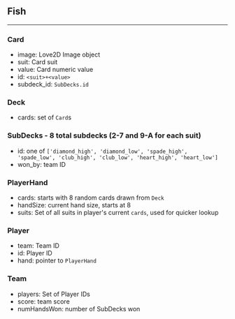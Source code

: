## Fish
---

### Card
 - image: Love2D Image object
 - suit: Card suit
 - value: Card numeric value
 - id: `<suit>+<value>`
 - subdeck_id: `SubDecks.id`

### Deck
 - cards: set of `Card`s

### SubDecks - 8 total subdecks (2-7 and 9-A for each suit)
 - id: one of `['diamond_high', 'diamond_low', 'spade_high', 'spade_low', 'club_high', 'club_low', 'heart_high', 'heart_low']`
 - won_by: team ID

### PlayerHand
 - cards: starts with 8 random cards drawn from `Deck`
 - handSize: current hand size, starts at 8
 - suits: Set of all suits in player's current `cards`, used for quicker lookup

### Player
 - team: Team ID
 - id: Player ID
 - hand: pointer to `PlayerHand`

### Team
 - players: Set of Player IDs
 - score: team score
 - numHandsWon: number of SubDecks won
